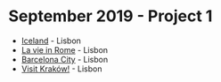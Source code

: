 # September 2019 - Project 1

* [Iceland](https://tender-mccarthy-ffb43e.netlify.com/) - Lisbon
* [La vie in Rome](https://inesqtr.github.io/Project1-Rome/) - Lisbon
* [Barcelona City](https://tzimms.github.io/barcelona/) - Lisbon
* [Visit Kraków!](https://zzphyr.github.io/projblog-krakow/) - Lisbon